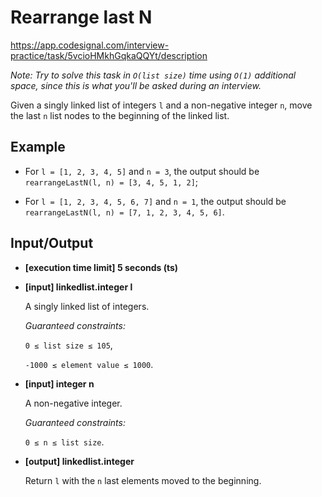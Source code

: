 # Rearrange last N

https://app.codesignal.com/interview-practice/task/5vcioHMkhGqkaQQYt/description

_Note: Try to solve this task in `O(list size)` time using `O(1)` additional space, since this is what you'll be asked during an interview._

Given a singly linked list of integers `l` and a non-negative integer `n`, move the last `n` list nodes to the beginning of the linked list.

## Example

- For `l = [1, 2, 3, 4, 5]` and `n = 3`, the output should be
  `rearrangeLastN(l, n) = [3, 4, 5, 1, 2]`;

- For `l = [1, 2, 3, 4, 5, 6, 7]` and `n = 1`, the output should be
  `rearrangeLastN(l, n) = [7, 1, 2, 3, 4, 5, 6]`.

## Input/Output

- **[execution time limit] 5 seconds (ts)**

- **[input] linkedlist.integer l**

  A singly linked list of integers.

  _Guaranteed constraints:_

  `0 ≤ list size ≤ 105`,

  `-1000 ≤ element value ≤ 1000`.

- **[input] integer n**

  A non-negative integer.

  _Guaranteed constraints:_

  `0 ≤ n ≤ list size`.

- **[output] linkedlist.integer**

  Return `l` with the `n` last elements moved to the beginning.
